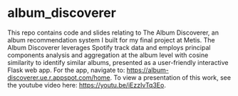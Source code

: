 # album_discoverer

This repo contains code and slides relating to The Album Discoverer, an album recommendation system I built for my final project at Metis. The Album Discoverer leverages Spotify track data and employs principal components analysis and aggregation at the album level with cosine similarity to identify similar albums, presented as a user-friendly interactive Flask web app. For the app, navigate to: https://album-discoverer.ue.r.appspot.com/home. To view a presentation of this work, see the youtube video here: https://youtu.be/iEzzIvTq3Eo. 